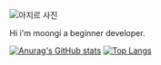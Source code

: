 ![아지르 사진](https://opgg-com-image.akamaized.net/attach/images/20200302072758.641945.gif)

Hi i'm moongi a beginner developer. 


[![Anurag's GitHub stats](https://github-readme-stats.vercel.app/api?username=moongi-lee&count_private=true&show_icons=true&theme=onedark)](https://github.com/anuraghazra/github-readme-stats)
[![Top Langs](https://github-readme-stats.vercel.app/api/top-langs/?username=moongi-lee)](https://github.com/anuraghazra/github-readme-stats)
